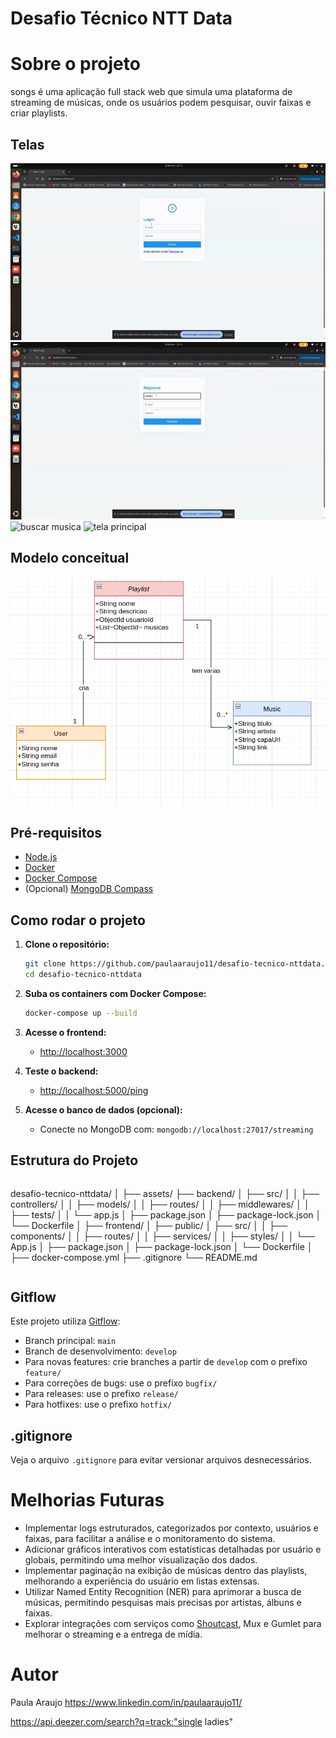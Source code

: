 # Desafio Técnico NTT Data

# Sobre o projeto
songs é uma aplicação full stack web que simula uma plataforma de streaming de músicas, onde os usuários podem pesquisar, ouvir faixas e criar playlists.

## Telas
![login](https://github.com/paulaaraujo11/desafio-tecnico-nttdata/blob/main/assets/login.gif)
![register](https://github.com/paulaaraujo11/desafio-tecnico-nttdata/blob/main/assets/register.gif)
![buscar musica](ttps://github.com/paulaaraujo11/desafio-tecnico-nttdata/blob/main/assets/buscarmusica.gif)
![tela principal](ttps://github.com/paulaaraujo11/desafio-tecnico-nttdata/blob/main/assets/dash.png)


## Modelo conceitual
![Modelo Conceitual](https://github.com/paulaaraujo11/desafio-tecnico-nttdata/blob/main/assets/modelo-conceitual.png)

## Pré-requisitos

- [Node.js](https://nodejs.org/)
- [Docker](https://www.docker.com/)
- [Docker Compose](https://docs.docker.com/compose/)
- (Opcional) [MongoDB Compass](https://www.mongodb.com/try/download/compass)

## Como rodar o projeto

1. **Clone o repositório:**
   ```bash
   git clone https://github.com/paulaaraujo11/desafio-tecnico-nttdata.git
   cd desafio-tecnico-nttdata
   ```

2. **Suba os containers com Docker Compose:**
   ```bash
   docker-compose up --build
   ```

3. **Acesse o frontend:**
   - [http://localhost:3000](http://localhost:3000)

4. **Teste o backend:**
   - [http://localhost:5000/ping](http://localhost:5000)

5. **Acesse o banco de dados (opcional):**
   - Conecte no MongoDB com: `mongodb://localhost:27017/streaming`

## Estrutura do Projeto

```
```
desafio-tecnico-nttdata/
│
├── assets/
├── backend/
│   ├── src/
│   │   ├── controllers/
│   │   ├── models/
│   │   ├── routes/
│   │   ├── middlewares/
│   │   ├── tests/
│   │   └── app.js
│   ├── package.json
│   ├── package-lock.json
│   └── Dockerfile
│
├── frontend/
│   ├── public/
│   ├── src/
│   │   ├── components/
│   │   ├── routes/
│   │   ├── services/
│   │   ├── styles/
│   │   └── App.js
│   ├── package.json
│   ├── package-lock.json
│   └── Dockerfile
│
├── docker-compose.yml
├── .gitignore
└── README.md
```
```

## Gitflow

Este projeto utiliza [Gitflow](https://www.atlassian.com/git/tutorials/comparing-workflows/gitflow-workflow):

- Branch principal: `main`
- Branch de desenvolvimento: `develop`
- Para novas features: crie branches a partir de `develop` com o prefixo `feature/`
- Para correções de bugs: use o prefixo `bugfix/`
- Para releases: use o prefixo `release/`
- Para hotfixes: use o prefixo `hotfix/`

## .gitignore

Veja o arquivo `.gitignore` para evitar versionar arquivos desnecessários.


# Melhorias Futuras

- Implementar logs estruturados, categorizados por contexto, usuários e faixas, para facilitar a análise e o monitoramento do sistema.
- Adicionar gráficos interativos com estatísticas detalhadas por usuário e globais, permitindo uma melhor visualização dos dados.
- Implementar paginação na exibição de músicas dentro das playlists, melhorando a experiência do usuário em listas extensas.
- Utilizar Named Entity Recognition (NER) para aprimorar a busca de músicas, permitindo pesquisas mais precisas por artistas, álbuns e faixas.
- Explorar integrações com serviços como [Shoutcast](https://www.shoutcast.com/), Mux e Gumlet para melhorar o streaming e a entrega de mídia.

# Autor

Paula Araujo
https://www.linkedin.com/in/paulaaraujo11/

https://api.deezer.com/search?q=track:"single ladies"
